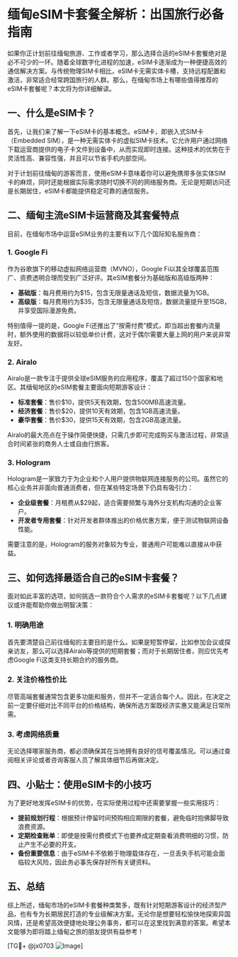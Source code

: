 # 缅甸eSIM卡套餐全解析：出国旅行必备指南

如果你正计划前往缅甸旅游、工作或者学习，那么选择合适的eSIM卡套餐绝对是必不可少的一环。随着全球数字化进程的加速，eSIM卡逐渐成为一种便捷高效的通信解决方案。与传统物理SIM卡相比，eSIM卡无需实体卡槽，支持远程配置和激活，非常适合经常跨国旅行的人群。那么，在缅甸市场上有哪些值得推荐的eSIM卡套餐呢？本文将为你详细解读。

## 一、什么是eSIM卡？

首先，让我们来了解一下eSIM卡的基本概念。eSIM卡，即嵌入式SIM卡（Embedded SIM），是一种无需实体卡的虚拟SIM卡技术。它允许用户通过网络下载运营商提供的电子卡文件到设备中，从而实现即时连接。这种技术的优势在于灵活性高、兼容性强，并且可以节省手机内部空间。

对于计划前往缅甸的游客而言，使用eSIM卡意味着你可以避免携带多张实体SIM卡的麻烦，同时还能根据实际需求随时切换不同的网络服务商。无论是短期访问还是长期居住，eSIM卡都能提供稳定可靠的通信服务。

## 二、缅甸主流eSIM卡运营商及其套餐特点

目前，在缅甸市场中运营eSIM业务的主要有以下几个国际知名服务商：

### 1. **Google Fi**
作为谷歌旗下的移动虚拟网络运营商（MVNO），Google Fi以其全球覆盖范围广、资费透明合理而受到广泛好评。其eSIM套餐分为基础版和高级版两种：
- **基础版**：每月费用约为$15，包含无限量通话及短信，数据流量为1GB。
- **高级版**：每月费用约为$35，包含无限量通话及短信，数据流量提升至15GB，并享受国际漫游免费。

特别值得一提的是，Google Fi还推出了“按需付费”模式，即当超出套餐内流量时，额外使用的数据将以较低单价计费，这对于偶尔需要大量上网的用户来说非常友好。

### 2. **Airalo**
Airalo是一款专注于提供全球eSIM服务的应用程序，覆盖了超过150个国家和地区。其缅甸地区的eSIM套餐主要面向短期游客设计：
- **标准套餐**：售价$10，提供5天有效期，包含500MB高速流量。
- **经济套餐**：售价$20，提供10天有效期，包含1GB高速流量。
- **豪华套餐**：售价$30，提供15天有效期，包含2GB高速流量。

Airalo的最大亮点在于操作简便快捷，只需几步即可完成购买与激活过程，非常适合时间紧张的商务人士或自由行旅客。

### 3. **Hologram**
Hologram是一家致力于为企业和个人用户提供物联网连接服务的公司。虽然它的核心业务并非面向普通消费者，但在某些特定场景下仍具有吸引力：
- **企业级套餐**：月租费从$29起，适合需要频繁与海外分支机构沟通的企业客户。
- **开发者专用套餐**：针对开发者群体推出的价格优惠方案，便于测试物联网设备性能。

需要注意的是，Hologram的服务对象较为专业，普通用户可能难以直接从中获益。

## 三、如何选择最适合自己的eSIM卡套餐？

面对如此丰富的选项，如何挑选一款符合个人需求的eSIM卡套餐呢？以下几点建议或许能帮助你做出明智决策：

### 1. 明确用途
首先要清楚自己前往缅甸的主要目的是什么。如果是短暂停留，比如参加会议或探亲访友，那么可以选择Airalo等提供的短期套餐；而对于长期居住者，则应优先考虑Google Fi这类支持长期合约的服务商。

### 2. 关注价格性价比
尽管高端套餐通常包含更多功能和服务，但并不一定适合每个人。因此，在决定之前一定要仔细对比不同平台的价格结构，确保所选方案既经济实惠又能满足日常所需。

### 3. 考虑网络质量
无论选择哪家服务商，都必须确保其在当地拥有良好的信号覆盖情况。可以通过查阅相关评论或者咨询客服人员了解具体细节后再做决定。

## 四、小贴士：使用eSIM卡的小技巧

为了更好地发挥eSIM卡的优势，在实际使用过程中还需要掌握一些实用技巧：

- **提前规划行程**：根据预计停留时间预购相应期限的套餐，避免临时抱佛脚导致浪费资源。
- **定期检查账单**：即使是按需付费模式下也要养成定期查看消费明细的习惯，防止产生不必要的开支。
- **备份重要信息**：由于eSIM卡不依赖于物理载体存在，一旦丢失手机可能会面临较大风险，因此务必事先保存好所有关键资料。

## 五、总结

综上所述，缅甸市场的eSIM卡套餐种类繁多，既有针对短期游客设计的经济型产品，也有专为长期居民打造的专业级解决方案。无论你是想要轻松愉快地探索异国风情，还是希望高效便捷地处理公务事务，都可以在这里找到满意的答案。希望本文能够为即将踏上缅甸之旅的朋友提供有益参考！

[TG💪+ @jx0703 ![Image](https://github.com/user-attachments/assets/dbca1d08-cadb-493c-b0ec-ad6f7a83f270)]